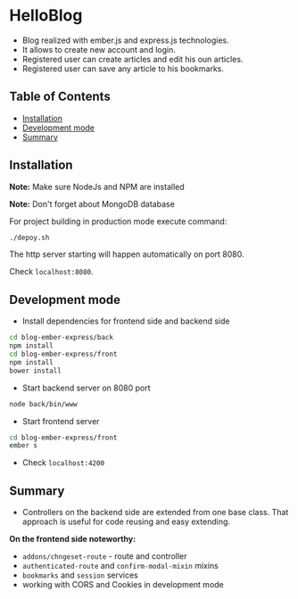 # HelloBlog

* Blog realized with ember.js and express.js technologies.
* It allows to create new account and login.
* Registered user can create articles and edit his oun articles.
* Registered user can save any article to his bookmarks.

## Table of Contents

- [Installation](#installation)
- [Development mode](#development-mode)
- [Summary](#summary)

## Installation

**Note:** Make sure NodeJs and NPM are installed

**Note:** Don't forget about MongoDB database

For project building in production mode execute command:
```sh
./depoy.sh
```

The http server starting will happen automatically on port 8080.

Check `localhost:8080`.

## Development mode

* Install dependencies for frontend side and backend side

```bash
cd blog-ember-express/back
npm install
cd blog-ember-express/front
npm install
bower install
```

* Start backend server on 8080 port

```bash
node back/bin/www
```

* Start frontend server
```bash
cd blog-ember-express/front
ember s
```

* Check `localhost:4200`

## Summary

* Controllers on the backend side are extended from one base class.
That approach is useful for code reusing and easy extending.

**On the frontend side noteworthy:** 

* `addons/chngeset-route` - route and controller
* `authenticated-route` and `confirm-modal-mixin` mixins
* `bookmarks` and `session` services
* working with CORS and Cookies in development mode
